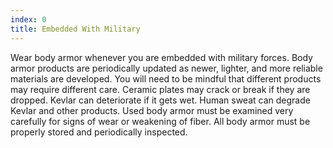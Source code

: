 ```yaml
---
index: 0
title: Embedded With Military
---
```

Wear body armor whenever you are embedded with military forces. Body armor products are periodically updated as newer, lighter, and more reliable materials are developed. You will need to be mindful that different products may require different care. Ceramic plates may crack or break if they are dropped. Kevlar can deteriorate if it gets wet. Human sweat can degrade Kevlar and other products. Used body armor must be examined very carefully for signs of wear or weakening of fiber. All body armor must be properly stored and periodically inspected.